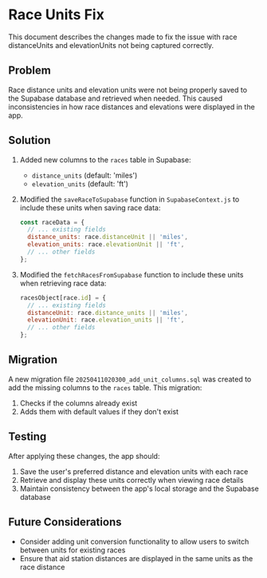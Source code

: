 # Race Units Fix

This document describes the changes made to fix the issue with race distanceUnits and elevationUnits not being captured correctly.

## Problem

Race distance units and elevation units were not being properly saved to the Supabase database and retrieved when needed. This caused inconsistencies in how race distances and elevations were displayed in the app.

## Solution

1. Added new columns to the `races` table in Supabase:
   - `distance_units` (default: 'miles')
   - `elevation_units` (default: 'ft')

2. Modified the `saveRaceToSupabase` function in `SupabaseContext.js` to include these units when saving race data:
   ```javascript
   const raceData = {
     // ... existing fields
     distance_units: race.distanceUnit || 'miles',
     elevation_units: race.elevationUnit || 'ft',
     // ... other fields
   };
   ```

3. Modified the `fetchRacesFromSupabase` function to include these units when retrieving race data:
   ```javascript
   racesObject[race.id] = {
     // ... existing fields
     distanceUnit: race.distance_units || 'miles',
     elevationUnit: race.elevation_units || 'ft',
     // ... other fields
   };
   ```

## Migration

A new migration file `20250411020300_add_unit_columns.sql` was created to add the missing columns to the `races` table. This migration:

1. Checks if the columns already exist
2. Adds them with default values if they don't exist

## Testing

After applying these changes, the app should:
1. Save the user's preferred distance and elevation units with each race
2. Retrieve and display these units correctly when viewing race details
3. Maintain consistency between the app's local storage and the Supabase database

## Future Considerations

- Consider adding unit conversion functionality to allow users to switch between units for existing races
- Ensure that aid station distances are displayed in the same units as the race distance